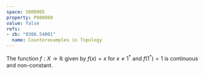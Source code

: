 ```yaml
---
space: S000065
property: P000060
value: false
refs:
- zb: "0386.54001"
  name: Counterexamples in Topology
---
```


The function $f:X\to\mathbb R$ given by $f(x)=x$ for $x\ne 1^*$ and $f(1^*)=1$ is continuous and non-constant.
